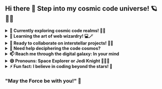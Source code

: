 ## Hi there 👋 Step into my cosmic code universe! 🪐🚀💫

<details>
  <summary><b>🔭 Currently exploring cosmic code realms! 🚀🌌</b></summary>
  <i>I'm currently exploring the mysteries of cosmic code realms and creating exciting online experiences.</i>
</details>

<details>
  <summary><b>🌱 Learning the art of web wizardry! 💻🪄</b></summary>
  <i>I'm constantly learning the art of being a web wizard and bringing design to life with HTML, CSS, and JavaScript.</i>
</details>

<details>
  <summary><b>👯 Ready to collaborate on interstellar projects! 🌠🚀 </b></summary>
  <i>I look forward to collaborating on interstellar projects in web development and multimedia design.</i>
</details>

<details>
  <summary><b>🤔 Need help deciphering the code cosmos? </b></summary>
  <i>If you need help deciphering the code cosmos, I'm here to assist!</i>
</details>

<details>
  <summary><b>📫 Reach me through the digital galaxy: In your mind</b></summary>
  <i>You can reach me throughout the digital galaxy by contacting me through the force.</i>
</details>

<details>
  <summary><b>😄 Pronouns: Space Explorer or Jedi Knight 🌌👨‍🚀</b></summary>
  <i>You can call me "Space Explorer" or "Jedi Knight."!</i>
</details>

<details>
  <summary><b>⚡ Fun fact: I believe in coding beyond the stars! 🌟</b></summary>
  <i>Fun fact: I believe in coding beyond the stars and creating magical digital worlds! 🪐✨</i>
</details>

### "May the Force be with you!" 🌟
<!---**emilroed/emilroed** is a ✨ _special_ ✨ repository because its `README.md` (this file) appears on your GitHub profile.--->
